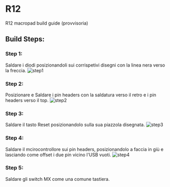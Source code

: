 # R12
R12 macropad build guide (provvisoria)


## Build Steps:

### Step 1:
Saldare i diodi posizionandoli sui corrispetivi disegni con la linea nera verso la freccia.
![step1]("images/step1.JPG")

### Step 2: 
Posizionare e Saldare i pin headers con la saldatura verso il retro e i pin headers verso il top.
![step2](/images/step2.jpg")

### Step 3:
Saldare il tasto Reset posizionandolo sulla sua piazzola disegnata.
![step3](/images/step3.jpg")

### Step 4: 
Saldare il mcirocontrollore sui pin headers, posizionandolo a faccia in giù e lasciando come offset i due pin vicino l'USB vuoti.
![step4](/images/step4.JPG")

### Step 5:
Saldare gli switch MX come una comune tastiera.
